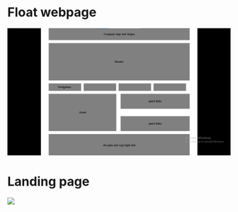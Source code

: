 <h1>Float webpage</h1>
<img src="float webpage.png"/>
<h1>Landing page</h1>
<img src="landing.png"/>
